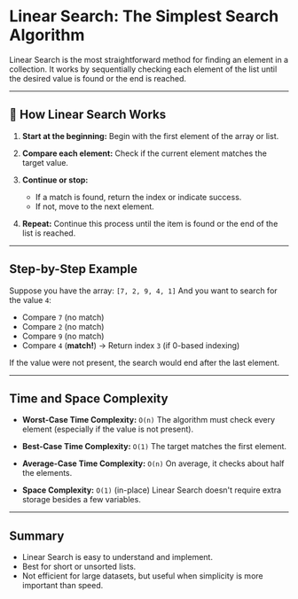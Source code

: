# Linear Search: The Simplest Search Algorithm

Linear Search is the most straightforward method for finding an element in a collection. It works by sequentially checking each element of the list until the desired value is found or the end is reached.

---

## 🔑 How Linear Search Works

1. **Start at the beginning:**
   Begin with the first element of the array or list.

2. **Compare each element:**
   Check if the current element matches the target value.

3. **Continue or stop:**
   - If a match is found, return the index or indicate success.
   - If not, move to the next element.

4. **Repeat:**
   Continue this process until the item is found or the end of the list is reached.

---

## Step-by-Step Example

Suppose you have the array: `[7, 2, 9, 4, 1]`
And you want to search for the value `4`:

- Compare `7` (no match)
- Compare `2` (no match)
- Compare `9` (no match)
- Compare `4` (**match!**) → Return index `3` (if 0-based indexing)

If the value were not present, the search would end after the last element.

---

## Time and Space Complexity

- **Worst-Case Time Complexity:** `O(n)`
  The algorithm must check every element (especially if the value is not present).

- **Best-Case Time Complexity:** `O(1)`
  The target matches the first element.

- **Average-Case Time Complexity:** `O(n)`
  On average, it checks about half the elements.

- **Space Complexity:** `O(1)` (in-place)
  Linear Search doesn't require extra storage besides a few variables.

---

## Summary

- Linear Search is easy to understand and implement.
- Best for short or unsorted lists.
- Not efficient for large datasets, but useful when simplicity is more important than speed.
